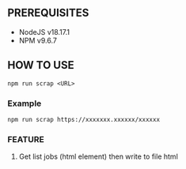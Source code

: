 ## PREREQUISITES

<ul>
    <li>NodeJS v18.17.1</li>
    <li>NPM v9.6.7</li>
</ul>

## HOW TO USE

```
npm run scrap <URL>

```

### Example

```
npm run scrap https://xxxxxxx.xxxxxx/xxxxxx
```

### FEATURE

1. Get list jobs (html element) then write to file html
